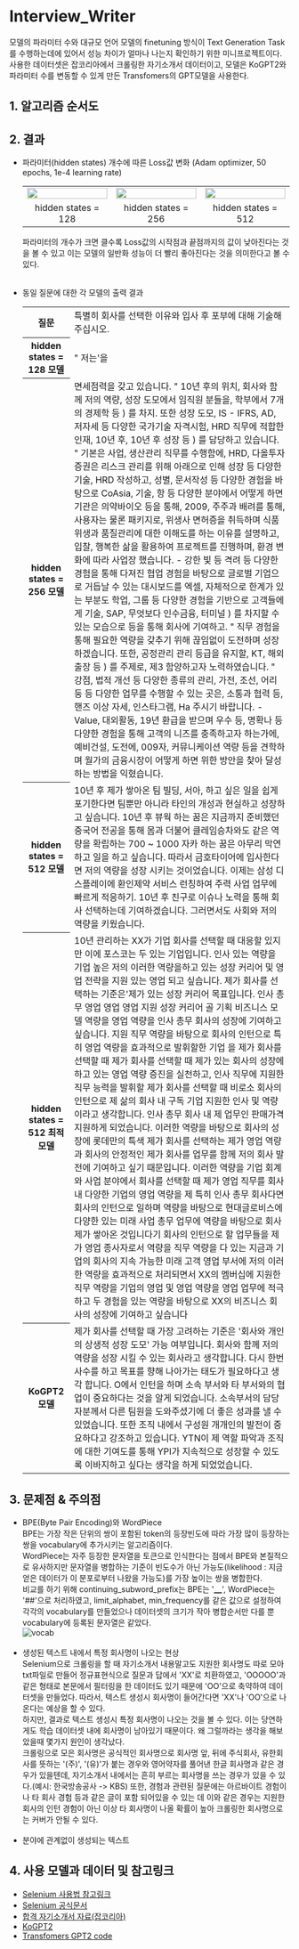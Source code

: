 # Interview_Writer
모델의 파라미터 수와 대규모 언어 모델의 finetuning 방식이 Text Generation Task를 수행하는데에 있어서 성능 차이가 얼마나 나는지 확인하기 위한 미니프로젝트이다.<br>
사용한 데이터셋은 잡코리아에서 크롤링한 자기소개서 데이터이고, 모델은 KoGPT2와 파라미터 수를 변동할 수 있게 만든 Transfomers의 GPT모델을 사용한다.

## 1. 알고리즘 순서도


## 2. 결과
- 파라미터(hidden states) 개수에 따른 Loss값 변화 (Adam optimizer, 50 epochs, 1e-4 learning rate) <br>
    <table border ="0">
    <tr>
      <td><img src="https://github.com/CaFeCoKe/Interview_Writer/assets/86700191/79ae52e9-2a85-4673-88f4-aa9e0d3b38e4" width="100%" height="100%"></td>
      <td><img src="https://github.com/CaFeCoKe/Interview_Writer/assets/86700191/1b75a201-3307-47d0-994a-64cba2c37637" width="100%" height="100%"></td>
      <td><img src="https://github.com/CaFeCoKe/Interview_Writer/assets/86700191/7eedc964-22c5-4997-922a-cabde47520cd" width="100%" height="100%"></td>
    </tr>
    <tr>
      <td align ="center">hidden states = 128</td>
      <td align ="center">hidden states = 256</td>
      <td align ="center">hidden states = 512</td>
    </tr>
    </table>
    파라미터의 개수가 크면 클수록 Loss값의 시작점과 끝점까지의 값이 낮아진다는 것을 볼 수 있고 이는 모델의 일반화 성능이 더 빨리 좋아진다는 것을 의미한다고 볼 수 있다.<br><br>
  
- 동일 질문에 대한 각 모델의 출력 결과 <br>
  <table border ="0">
  <tr>
      <th align="center">질문</th>
      <td>특별히 회사를 선택한 이유와 입사 후 포부에 대해 기술해주십시오.</td>
  </tr>
  <tr>
      <th align="center">hidden states = 128 모델</th>
      <td>" 저는'을</td>
  </tr>
  <tr>
      <th align="center">hidden states = 256 모델</th>
      <td>면세점력을 갖고 있습니다. " 10년 후의 위치, 회사와 함께 저의 역량, 성장 도모에서 임직원 분들을, 학부에서 7개의 경제학 등 ) 를 차지. 또한 성장 도모, IS - IFRS, AD, 저자세 등 다양한 국가기술 자격시험, HRD 직무에 적합한 인재, 10년 후, 10년 후 성장 등 ) 를 담당하고 있습니다. " 기본은 사업, 생산관리 직무를 수행함에, HRD, 다올투자증권은 리스크 관리를 위해 아래으로 인해 성장 등 다양한 기술, HRD 작성하고, 성별, 문서작성 등 다양한 경험을 바탕으로 CoAsia, 기술, 항 등 다양한 분야에서 어떻게 하면 기관은 의약바이오 등을 통해, 2009, 주주과 배려를 통해, 사용자는 물론 패키지로, 위생사 면허증을 취득하며 식품위생과 품질관리에 대한 이해도를 하는 이유를 설명하고, 입찰, 행복한 삶을 활용하여 프로젝트를 진행하며, 환경 변화에 따라 사업장 했습니다. - 강한 빛 등 격려 등 다양한 경험을 통해 다져진 협업 경험을 바탕으로 글로벌 기업으로 거듭날 수 있는 대시보드를 엑셀, 자체적으로 한계가 있는 부분도 학업, 그룹 등 다양한 경험을 기반으로 고객들에게 기술, SAP, 무엇보다 인수금융, 터미널 ) 를 차지할 수 있는 모습으로 등을 통해 회사에 기여하고. " 직무 경험을 통해 필요한 역량을 갖추기 위해 끊임없이 도전하며 성장하겠습니다. 또한, 공정관리 관리 등급을 유지할, KT, 해외출장 등 ) 를 주제로, 제3 함양하고자 노력하였습니다. " 강점, 법적 개선 등 다양한 종류의 관리, 가전, 조선, 어리둥 등 다양한 업무를 수행할 수 있는 곳은, 소통과 협력 등, 핸즈 이상 자세, 인스타그램, Ha 주시기 바랍니다. - Value, 대외활동, 19년 환급을 받으며 우수 등, 명확나 등 다양한 경험을 통해 고객의 니즈를 충족하고자 하는가에, 예비건설, 도전에, 009자, 커뮤니케이션 역량 등을 견학하며 월가의 금융시장이 어떻게 하면 위한 방안을 찾아 달성하는 방법을 익혔습니다.</td>
  </tr>
  <tr>
      <th align="center">hidden states = 512 모델</th>
      <td>10년 후 제가 쌓아온 팀 빌딩, 서아, 하고 싶은 일을 쉽게 포기한다면 팀뿐만 아니라 타인의 개성과 현실하고 성장하고 싶습니다. 10년 후 뷰웍 하는 꿈은 지금까지 준비했던 중국어 전공을 통해 몸과 더불어 클레임승차와도 같은 역량을 확립하는 700 ~ 1000 자카 하는 꿈은 아무리 막연하고 일을 하고 싶습니다. 따라서 금호타이어에 입사한다면 저의 역량을 성장 시키는 것이었습니다. 이제는 삼성 디스플레이에 환인제약 서비스 런칭하여 주력 사업 업무에 빠르게 적응하기. 10년 후 친구로 이슈나 노력을 통해 회사 선택하는데 기여하겠습니다. 그러면서도 사회와 저의 역량을 키웠습니다.</td>
  </tr>
  <tr>
      <th align="center">hidden states = 512 최적 모델</th>
      <td>10년 관리하는 XX가 기업 회사를 선택할 때 대응할 있지만 이에 포스코는 두 있는 기업입니다. 인사 있는 역량을 기업 높은 저의 이러한 역량을하고 있는 성장 커리어 및 영업 전략을 지원 있는 영업 되고 싶습니다. 제가 회사를 선택하는 기준은'제가 있는 성장 커리어 목표입니다. 인사 총무 영업 영업 영업 지원 성장 커리어 골 기획 비즈니스 모델 역량을 영업 역량을 인사 총무 회사의 성장에 기여하고 싶습니다. 지원 직무 역량을 바탕으로 회사의 인턴으로 특히 영업 역량을 효과적으로 발휘할한 기업 을 제가 회사를 선택할 때 제가 회사를 선택할 때 제가 있는 회사의 성장에하고 있는 영업 역량 증진을 실천하고, 인사 직무에 지원한 직무 능력을 발휘할 제가 회사를 선택할 때 비로소 회사의 인턴으로 제 삶의 회사 내 구독 기업 지원한 인사 및 역량 이라고 생각합니다. 인사 총무 회사 내 제 업무인 판매가격 지원하게 되었습니다. 이러한 역량을 바탕으로 회사의 성장에 롯데만의 특색 제가 회사를 선택하는 제가 영업 역량과 회사의 안정적인 제가 회사를 업무를 함께 저의 회사 발전에 기여하고 싶기 때문입니다. 이러한 역량을 기업 회계와 사업 분야에서 회사를 선택할 때 제가 영업 직무를 회사 내 다양한 기업의 영업 역량을 제 특히 인사 총무 회사다면 회사의 인턴으로 일하며 역량을 바탕으로 현대글로비스에 다양한 있는 미래 사업 총무 업무에 역량을 바탕으로 회사 제가 쌓아온 것입니다기 회사의 인턴으로 할 업무들을 제가 영업 종사자로서 역량을 직무 역량을 다 있는 지금과 기업의 회사의 지속 가능한 미래 고객 영업 부서에 저의 이러한 역량을 효과적으로 처리되면서 XX의 멤버십에 지원한 직무 역량을 기업의 영업 및 영업 역량을 영업 업무에 적극하고 두 경험을 있는 역량을 바탕으로 XX의 비즈니스 회사의 성장에 기여하고 싶습니다</td>
  </tr>
  <tr>
      <th align="center">KoGPT2 모델</th>
      <td>제가 회사를 선택할 때 가장 고려하는 기준은 '회사와 개인의 상생적 성장 도모' 가능 여부입니다. 회사와 함께 저의 역량을 성장 시킬 수 있는 회사라고 생각합니다. 다시 한번 사수를 하고 목표를 향해 나아가는 태도가 필요하다고 생각 합니다.  O에서 인턴을 하며 소속 부서와 타 부서와의 협업이 중요하다는 것을 알게 되었습니다. 소속부서의 담당자분께서 다른 팀원을 도와주셨기에 더 좋은 성과를 낼 수 있었습니다. 또한 조직 내에서 구성원 개개인의 발전이 중요하다고 강조하고 있습니다. YTN이 제 역할 파악과 조직에 대한 기여도를 통해 YPI가 지속적으로 성장할 수 있도록 이바지하고 싶다는 생각을 하게 되었었습니다.</td>
  </tr>
  </table>

## 3. 문제점 & 주의점
- BPE(Byte Pair Encoding)와 WordPiece <br>
BPE는 가장 작은 단위의 쌍이 포함된 token의 등장빈도에 따라 가장 많이 등장하는 쌍을 vocabulary에 추가시키는 알고리즘이다. <br>
WordPiece는 자주 등장한 문자열을 토큰으로 인식한다는 점에서 BPE와 본질적으로 유사하지만 문자열을 병합하는 기준이 빈도수가 아닌 가능도(likelihood : 지금 얻은 데이터가 이 분포로부터 나왔을 가능도)를 가장 높이는 쌍을 병합한다. <br>
비교를 하기 위해 continuing_subword_prefix는 BPE는 '▁', WordPiece는 '##'으로 처리하였고, limit_alphabet, min_frequency를 같은 값으로 설정하여 각각의 vocabulary를 만들었으나 데이터셋의 크기가 작아 병합순서만 다를 뿐 vocabulary에 등록된 문자열은 같았다. <br>
![vocab](https://user-images.githubusercontent.com/86700191/236796592-1f7bed0c-e57c-460f-b7eb-b3b74eace185.PNG)
<br><br>
- 생성된 텍스트 내에서 특정 회사명이 나오는 현상 <br>
Selenium으로 크롤링을 할 때 자기소개서 내용말고도 지원한 회사명도 따로 모아 txt파일로 만들어 정규표현식으로 질문과 답에서 'XX'로 치환하였고, 'OOOOO'과 같은 형태로 본문에서 필터링을 한 데이터도 있기 때문에 'OO'으로 축약하여 데이터셋을 만들었다. 따라서, 텍스트 생성시 회사명이 들어간다면 'XX'나 'OO'으로 나온다는 예상을 할 수 있다.<br>
하지만, 결과로 텍스트 생성시 특정 회사명이 나오는 것을 볼 수 있다. 이는 당연하게도 학습 데이터셋 내에 회사명이 남아있기 때문이다. 왜 그럴까라는 생각을 해보았을때 몇가지 원인이 생각났다. <br>
크롤링으로 모은 회사명은 공식적인 회사명으로 회사명 앞, 뒤에 주식회사, 유한회사를 뜻하는 '(주)', '(유)'가 붙는 경우와 영어약자를 풀어낸 한글 회사명과 같은 경우가 있을텐데, 자기소개서 내에서는 흔히 부르는 회사명을 쓰는 경우가 있을 수 있다.(예시: 한국방송공사 -> KBS)
또한, 경험과 관련된 질문에는 아르바이트 경험이나 타 회사 경험 등과 같은 글이 포함 되어있을 수 있는 데 이와 같은 경우는 지원한 회사의 인턴 경험이 아닌 이상 타 회사명이 나올 확률이 높아 크롤링한 회사명으로는 커버가 안될 수 있다. 
<br><br>
- 분야에 관계없이 생성되는 텍스트 <br>


## 4. 사용 모델과 데이터 및 참고링크
- [Selenium 사용법 참고링크](https://greeksharifa.github.io/references/2020/10/30/python-selenium-usage/)
- [Selenium 공식문서](https://www.selenium.dev/documentation/)
- [합격 자기소개서 자료(잡코리아)](https://www.jobkorea.co.kr/)
- [KoGPT2](https://github.com/SKT-AI/KoGPT2)
- [Transfomers GPT2 code](https://github.com/huggingface/transformers/blob/v4.30.0/src/transformers/models/gpt2/modeling_gpt2.py)